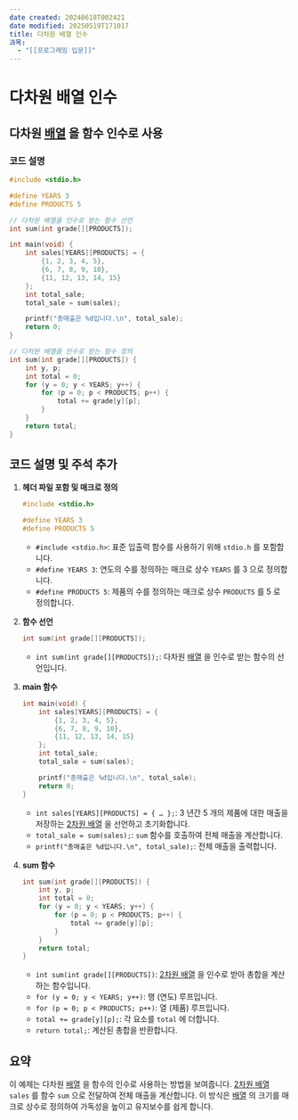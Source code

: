 ```yaml
---
date created: 20240618T002421
date modified: 20250519T171017
title: 다차원 배열 인수
과목:
  - "[[프로그래밍 입문]]"
---
```


# 다차원 배열 인수

## 다차원 [배열](배열.md) 을 함수 인수로 사용

### 코드 설명

```c
#include <stdio.h>

#define YEARS 3
#define PRODUCTS 5

// 다차원 배열을 인수로 받는 함수 선언
int sum(int grade[][PRODUCTS]);

int main(void) {
    int sales[YEARS][PRODUCTS] = {
        {1, 2, 3, 4, 5},
        {6, 7, 8, 9, 10},
        {11, 12, 13, 14, 15}
    };
    int total_sale;
    total_sale = sum(sales);

    printf("총매출은 %d입니다.\n", total_sale);
    return 0;
}

// 다차원 배열을 인수로 받는 함수 정의
int sum(int grade[][PRODUCTS]) {
    int y, p;
    int total = 0;
    for (y = 0; y < YEARS; y++) {
        for (p = 0; p < PRODUCTS; p++) {
            total += grade[y][p];
        }
    }
    return total;
}
```

## 코드 설명 및 주석 추가

1. **헤더 파일 포함 및 매크로 정의**

   ```c
   #include <stdio.h>

   #define YEARS 3
   #define PRODUCTS 5
   ```

   - `#include <stdio.h>`: 표준 입출력 함수를 사용하기 위해 `stdio.h` 를 포함합니다.
   - `#define YEARS 3`: 연도의 수를 정의하는 매크로 상수 `YEARS` 를 3 으로 정의합니다.
   - `#define PRODUCTS 5`: 제품의 수를 정의하는 매크로 상수 `PRODUCTS` 를 5 로 정의합니다.

2. **함수 선언**

   ```c
   int sum(int grade[][PRODUCTS]);
   ```

   - `int sum(int grade[][PRODUCTS]);`: 다차원 [배열](배열.md) 을 인수로 받는 함수의 선언입니다.

3. **main 함수**

   ```c
   int main(void) {
       int sales[YEARS][PRODUCTS] = {
           {1, 2, 3, 4, 5},
           {6, 7, 8, 9, 10},
           {11, 12, 13, 14, 15}
       };
       int total_sale;
       total_sale = sum(sales);

       printf("총매출은 %d입니다.\n", total_sale);
       return 0;
   }
   ```

   - `int sales[YEARS][PRODUCTS] = { … };`: 3 년간 5 개의 제품에 대한 매출을 저장하는 [2차원 배열](2차원%20배열.md) 을 선언하고 초기화합니다.
   - `total_sale = sum(sales);`: `sum` 함수를 호출하여 전체 매출을 계산합니다.
   - `printf("총매출은 %d입니다.\n", total_sale);`: 전체 매출을 출력합니다.

4. **sum 함수**

   ```c
   int sum(int grade[][PRODUCTS]) {
       int y, p;
       int total = 0;
       for (y = 0; y < YEARS; y++) {
           for (p = 0; p < PRODUCTS; p++) {
               total += grade[y][p];
           }
       }
       return total;
   }
   ```

   - `int sum(int grade[][PRODUCTS])`: [2차원 배열](2차원%20배열.md) 을 인수로 받아 총합을 계산하는 함수입니다.
   - `for (y = 0; y < YEARS; y++)`: 행 (연도) 루프입니다.
   - `for (p = 0; p < PRODUCTS; p++)`: 열 (제품) 루프입니다.
   - `total += grade[y][p];`: 각 요소를 `total` 에 더합니다.
   - `return total;`: 계산된 총합을 반환합니다.

## 요약

이 예제는 다차원 [배열](배열.md) 을 함수의 인수로 사용하는 방법을 보여줍니다. [2차원 배열](2차원%20배열.md) `sales` 를 함수 `sum` 으로 전달하여 전체 매출을 계산합니다. 이 방식은 [배열](배열.md) 의 크기를 매크로 상수로 정의하여 가독성을 높이고 유지보수를 쉽게 합니다.
